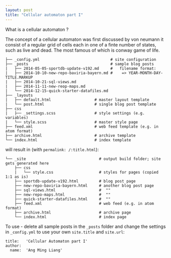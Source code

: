 ```yaml
---
layout: post
title: "Cellular automaton part I"
---
```


What is a cellular automaton ?

The concept of a cellular automaton was first discussed by von neumann it consist of a regular grid of cells each in one of a finte number of states, such as live and dead. The most famous of which is conway game of life. 

~~~
├── _config.yml                               # site configuration
├── _posts                                    # sample blog posts
|   ├── 2014-05-05-sportdb-update-v192.md     #   filename format:
|   ├── 2014-10-10-new-repo-baviria-bayern.md #    => YEAR-MONTH-DAY-TITLE.MARKUP
|   ├── 2014-10-21-sql-views.md
|   ├── 2014-11-11-new-reop-maps.md
|   └── 2014-12-15-quick-starter-datafiles.md
├── _layouts                           
|   ├── default.html                   # master layout template
|   └── post.html                      # single blog post template
├── css                               
|   ├── _settings.scss                 # style settings (e.g. variables)
|   └── style.scss                     # master style page
├── feed.xml                           # web feed template (e.g. in atom format)
├── archive.html                       # archive template
└── index.html                         # index template
~~~

will result in (with `permalink: /:title.html`):

~~~
└── _site                                # output build folder; site gets generated here
    ├── css
    |   └── style.css                    # styles for pages (copied 1:1 as is)
    ├── sportdb-update-v192.html         # blog post page
    ├── new-repo-baviria-bayern.html     # another blog post page
    ├── sql-views.html                   #  ""
    ├── new-repo-maps.html               #  ""
    ├── quick-starter-datafiles.html     #  ""
    ├── feed.xml                         # web feed (e.g. in atom format)
    ├── archive.html                     # archive page
    └── index.html                       # index page
~~~

To use - delete all sample posts in the `_posts` folder and
change the settings in `_config.yml` to use your own `site.title`
and `site.url`:

~~~
title:   'Cellular Automaton part I'
author:
  name:  'Ang Ming Liang'
~~~

